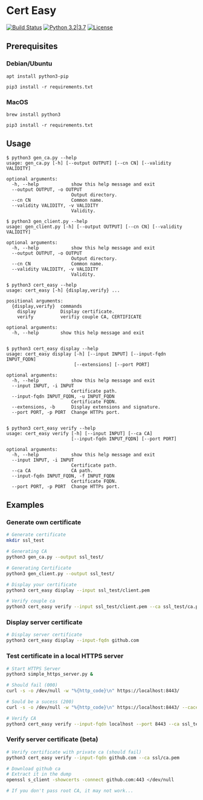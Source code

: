 # Cert Easy

[![Build Status](https://travis-ci.org/nbeguier/certificate_easy.svg?branch=master)](https://travis-ci.org/nbeguier/certificate_easy) [![Python 3.2|3.7](https://img.shields.io/badge/python-3.4|3.7-green.svg)](https://www.python.org/) [![License](https://img.shields.io/badge/Licence-Apache%202.0-blue.svg)](https://github.com/nbeguier/certificate_easy/blob/master/LICENSE)

## Prerequisites

### Debian/Ubuntu

```
apt install python3-pip

pip3 install -r requirements.txt
```

### MacOS

```
brew install python3

pip3 install -r requirements.txt
```

## Usage
```
$ python3 gen_ca.py --help
usage: gen_ca.py [-h] [--output OUTPUT] [--cn CN] [--validity VALIDITY]

optional arguments:
  -h, --help            show this help message and exit
  --output OUTPUT, -o OUTPUT
                        Output directory.
  --cn CN               Common name.
  --validity VALIDITY, -v VALIDITY
                        Validity.
```

```
$ python3 gen_client.py --help
usage: gen_client.py [-h] [--output OUTPUT] [--cn CN] [--validity VALIDITY]

optional arguments:
  -h, --help            show this help message and exit
  --output OUTPUT, -o OUTPUT
                        Output directory.
  --cn CN               Common name.
  --validity VALIDITY, -v VALIDITY
                        Validity.
```


```
$ python3 cert_easy --help
usage: cert_easy [-h] {display,verify} ...

positional arguments:
  {display,verify}  commands
    display         Display certificate.
    verify          verifiy couple CA, CERTIFICATE

optional arguments:
  -h, --help        show this help message and exit


$ python3 cert_easy display --help
usage: cert_easy display [-h] [--input INPUT] [--input-fqdn INPUT_FQDN]
                         [--extensions] [--port PORT]

optional arguments:
  -h, --help            show this help message and exit
  --input INPUT, -i INPUT
                        Certificate path.
  --input-fqdn INPUT_FQDN, -u INPUT_FQDN
                        Certificate FQDN.
  --extensions, -b      Display extensions and signature.
  --port PORT, -p PORT  Change HTTPs port.


$ python3 cert_easy verify --help
usage: cert_easy verify [-h] [--input INPUT] [--ca CA]
                        [--input-fqdn INPUT_FQDN] [--port PORT]

optional arguments:
  -h, --help            show this help message and exit
  --input INPUT, -i INPUT
                        Certificate path.
  --ca CA               CA path.
  --input-fqdn INPUT_FQDN, -f INPUT_FQDN
                        Certificate FQDN.
  --port PORT, -p PORT  Change HTTPs port.
```

## Examples

### Generate own certificate

```bash
# Generate certificate
mkdir ssl_test

# Generating CA
python3 gen_ca.py --output ssl_test/

# Generating Certificate
python3 gen_client.py --output ssl_test/

# Display your certificate
python3 cert_easy display --input ssl_test/client.pem

# Verify couple ca
python3 cert_easy verify --input ssl_test/client.pem --ca ssl_test/ca.pem
```

### Display server certificate

```bash
# Display server certificate
python3 cert_easy display --input-fqdn github.com
```


### Test certificate in a local HTTPS server

```bash
# Start HTTPS Server
python3 simple_https_server.py & 

# Should fail (000)
curl -s -o /dev/null -w "%{http_code}\n" https://localhost:8443/

# Sould be a sucess (200)
curl -s -o /dev/null -w "%{http_code}\n" https://localhost:8443/ --cacert ssl_test/ca.pem

# Verify CA
python3 cert_easy verify --input-fqdn localhost --port 8443 --ca ssl_test/ca.pem
```


### Verify server certificate (beta)

```bash
# Verify certificate with private ca (should fail)
python3 cert_easy verify --input-fqdn github.com --ca ssl/ca.pem

# Download github ca
# Extract it in the dump
openssl s_client -showcerts -connect github.com:443 </dev/null

# If you don't pass root CA, it may not work...
```

